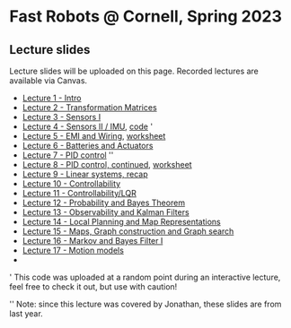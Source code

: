 # Fast Robots @ Cornell, Spring 2023

## Lecture slides 

Lecture slides will be uploaded on this page. Recorded lectures are available via Canvas. 

* [Lecture 1 - Intro](./FastRobots-1-Intro.pdf)
* [Lecture 2 - Transformation Matrices](./FastRobots-2-TransformationMatrices.pdf)
* [Lecture 3 - Sensors I](./FastRobots-3-Sensors.pdf)
* [Lecture 4 - Sensors II / IMU](./FastRobots-4-IMU.pdf), [code](./Lecture4-IMU.ino) '
* [Lecture 5 - EMI and Wiring](./FastRobots-5-Wiring.pdf), [worksheet](./FastRobots-5-Wiring_worksheet.pdf)
* [Lecture 6 - Batteries and Actuators](./FastRobots-6-Actuators.pdf)
* [Lecture 7 - PID control](./FastRobots-7-PID(2022).pdf) ''
* [Lecture 8 - PID control, continued](./FastRobots-8-PID_continued.pdf), [worksheet](https://bit.ly/3LIAxae)
* [Lecture 9 - Linear systems, recap](./FastRobots-9-LinearSystems.pdf)
* [Lecture 10 - Controllability](./FastRobots-10-Controllability.pdf)
* [Lecture 11 - Controllability/LQR](.FastRobots-11-Controllability(continued).pdf)
* [Lecture 12 - Probability and Bayes Theorem](./FastRobots-12-Probability_BayesTheorem.pdf)
* [Lecture 13 - Observability and Kalman Filters](./FastRobots-13-KF)
* [Lecture 14 - Local Planning and Map Representations](./FastRobots-14-LocalPlanning_and_Maps.pdf)
* [Lecture 15 - Maps, Graph construction and Graph search](./FastRobots-15-Maps_and_GraphSearch.pdf)
* [Lecture 16 - Markov and Bayes Filter I](./FastRobots-16-Markov_BayesFilter1.pdf)
* [Lecture 17 - Motion models](./FastRobots-17-Motion_models.pdf)
* 

' This code was uploaded at a random point during an interactive lecture, feel free to check it out, but use with caution!

'' Note: since this lecture was covered by Jonathan, these slides are from last year.



